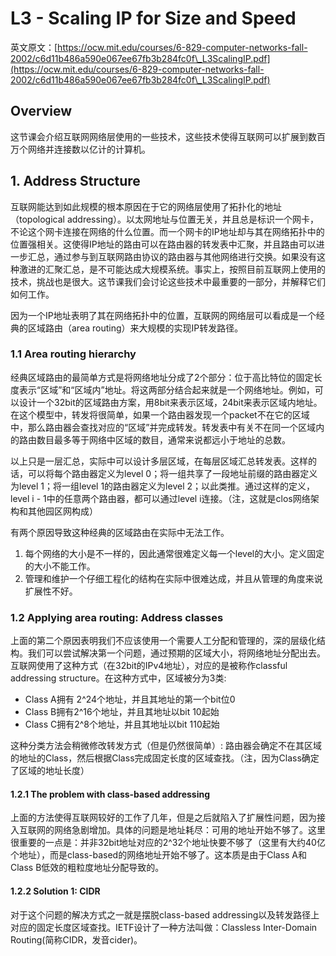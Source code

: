 # L3 - Scaling IP for Size and Speed

英文原文：[https://ocw.mit.edu/courses/6-829-computer-networks-fall-2002/c6d11b486a590e067ee67fb3b284fc0f\_L3ScalingIP.pdf](https://ocw.mit.edu/courses/6-829-computer-networks-fall-2002/c6d11b486a590e067ee67fb3b284fc0f\_L3ScalingIP.pdf)

## Overview

这节课会介绍互联网网络层使用的一些技术，这些技术使得互联网可以扩展到数百万个网络并连接数以亿计的计算机。

## 1. Address Structure

互联网能达到如此规模的根本原因在于它的网络层使用了拓扑化的地址（topological addressing）。以太网地址与位置无关，并且总是标识一个网卡，不论这个网卡连接在网络的什么位置。而一个网卡的IP地址却与其在网络拓扑中的位置强相关。这使得IP地址的路由可以在路由器的转发表中汇聚，并且路由可以进一步汇总，通过参与到互联网路由协议的路由器与其他网络进行交换。如果没有这种激进的汇聚汇总，是不可能达成大规模系统。事实上，按照目前互联网上使用的技术，挑战也是很大。这节课我们会讨论这些技术中最重要的一部分，并解释它们如何工作。

因为一个IP地址表明了其在网络拓扑中的位置，互联网的网络层可以看成是一个经典的区域路由（area routing）来大规模的实现IP转发路径。

### 1.1 Area routing hierarchy

经典区域路由的最简单方式是将网络地址分成了2个部分：位于高比特位的固定长度表示“区域”和“区域内”地址。将这两部分结合起来就是一个网络地址。例如，可以设计一个32bit的区域路由方案，用8bit来表示区域，24bit来表示区域内地址。在这个模型中，转发将很简单，如果一个路由器发现一个packet不在它的区域中，那么路由器会查找对应的“区域”并完成转发。转发表中有关不在同一个区域内的路由数目最多等于网络中区域的数目，通常来说都远小于地址的总数。

以上只是一层汇总，实际中可以设计多层区域，在每层区域汇总转发表。这样的话，可以将每个路由器定义为level 0；将一组共享了一段地址前缀的路由器定义为level 1；将一组level 1的路由器定义为level 2；以此类推。通过这样的定义，level i - 1中的任意两个路由器，都可以通过level i连接。（注，这就是clos网络架构和其他园区网构成）

有两个原因导致这种经典的区域路由在实际中无法工作。

1. 每个网络的大小是不一样的，因此通常很难定义每一个level的大小。定义固定的大小不能工作。
2. 管理和维护一个仔细工程化的结构在实际中很难达成，并且从管理的角度来说扩展性不好。

### 1.2 Applying area routing: Address classes

上面的第二个原因表明我们不应该使用一个需要人工分配和管理的，深的层级化结构。我们可以尝试解决第一个问题，通过预期的区域大小，将网络地址分配出去。互联网使用了这种方式（在32bit的IPv4地址），对应的是被称作classful addressing structure。在这种方式中，区域被分为3类:

* Class A拥有 2^24个地址，并且其地址的第一个bit位0
* Class B拥有2^16个地址，并且其地址以bit 10起始
* Class C拥有2^8个地址，并且其地址以bit 110起始

这种分类方法会稍微修改转发方式（但是仍然很简单）: 路由器会确定不在其区域的地址的Class，然后根据Class完成固定长度的区域查找。（注，因为Class确定了区域的地址长度）

#### 1.2.1 The problem with class-based addressing

上面的方法使得互联网较好的工作了几年，但是之后就陷入了扩展性问题，因为接入互联网的网络急剧增加。具体的问题是地址耗尽：可用的地址开始不够了。这里很重要的一点是：并非32bit地址对应的2^32个地址快要不够了（这里有大约40亿个地址），而是class-based的网络地址开始不够了。这本质是由于Class A和Class B低效的粗粒度地址分配导致的。

#### 1.2.2 Solution 1: CIDR

对于这个问题的解决方式之一就是摆脱class-based addressing以及转发路径上对应的固定长度区域查找。IETF设计了一种方法叫做：Classless Inter-Domain Routing(简称CIDR，发音cider)。

